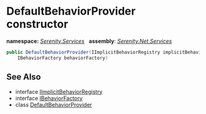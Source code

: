# DefaultBehaviorProvider constructor
**namespace:** *[Serenity.Services](../../README.md#serenity.services-namespace)*   **assembly**: *[Serenity.Net.Services](../../README.md)*

```csharp
public DefaultBehaviorProvider(IImplicitBehaviorRegistry implicitBehaviors, 
    IBehaviorFactory behaviorFactory)
```

## See Also

* interface [IImplicitBehaviorRegistry](../IImplicitBehaviorRegistry.md)
* interface [IBehaviorFactory](../IBehaviorFactory.md)
* class [DefaultBehaviorProvider](../DefaultBehaviorProvider.md)